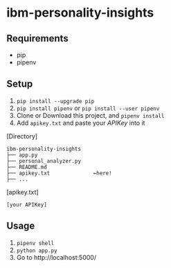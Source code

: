 # ibm-personality-insights


## Requirements
- pip
- pipenv


## Setup
1. `pip install --upgrade pip`
2. `pip install pipenv` or `pip install --user pipenv`
3. Clone or Download this project, and `pipenv install`
4. Add `apikey.txt` and paste your *APIKey* into it

[Directory]
```
ibm-personality-insights
├── app.py
├── personal_analyzer.py
├── README.md
├── apikey.txt              ←here!
├── ...
```

[apikey.txt]
```
[your APIKey]
```

## Usage
1. `pipenv shell`
2. `python app.py`
3. Go to http://localhost:5000/ 
